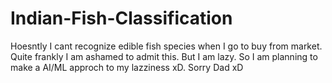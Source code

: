 # Indian-Fish-Classification
Hoesntly I cant recognize edible fish species when I go to buy from market. Quite frankly I am ashamed to admit this. But I am lazy. So I am planning to make a AI/ML approch to my lazziness xD.
Sorry Dad xD
